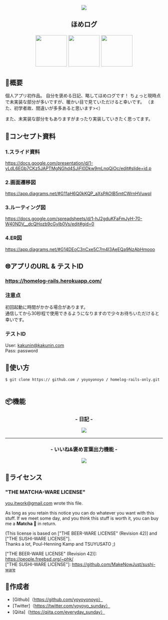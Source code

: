 <p align = "center"><img src = "https://user-images.githubusercontent.com/65913824/88498182-6d8f3a00-cffd-11ea-9778-337c89503ef5.png" /></ P>

<h2 align = "center">ほめログ</ h2>

<p align = "center">
  <a href="https://www.ruby-lang.org/ja/"> <img src = "https://user-images.githubusercontent.com/65913824/88496678-eb9d1200-cff8-11ea-89f5-665b8a754233.png" width="100px;" /></img></a>
  <a href="https://rubyonrails.org/"> <img src = "https://user-images.githubusercontent.com/65913824/88496679-ecce3f00-cff8-11ea-9255-e9329756ad8e.png" width="100px;" /></img></a>
  <a href="https://jp.heroku.com/"> <img src = "https://user-images.githubusercontent.com/65913824/88497260-cf9a7000-cffa-11ea-8eea-17f192ebcc1f.png" width="100px;" /></img></a>
</ P>
<br>

## 🌳概要

個人アプリ初作品。
自分を褒める日記、略してほめログです！
ちょっと現時点で未実装な部分が多いですが、暖かい目で見ていただけると幸いです。
（また、初学者故、間違いが多多あると思います><）

また、未実装な部分をもありますがまったり実装していきたく思ってます。</p>

## 📕コンセプト資料

### 1.スライド資料
https://docs.google.com/presentation/d/1-yLdL6EGb7CKz5JAPTMgNGhd4SJiFl0Dkw9mLnqQiOc/edit#slide=id.p

### 2.画面遷移図
https://app.diagrams.net/#G11aH6Q0kKQP_aXsPAOIB5mtCWrnHVuwpI

### 3.ルーティング図
https://docs.google.com/spreadsheets/d/1-hJ2gduKFaFmJyH-70-W40NDV__dcQHozb9cGyIb0Vs/edit#gid=0

### 4.ER図
https://app.diagrams.net/#G14DEoC3nCxe5C7m4I3AeEQa9NzAbHmooo

## 🌐アプリのURL & テストID

### **https://homelog-rails.herokuapp.com/**
### **注意点**
初回起動に時間がかかる場合があります。<br>
通信してから30秒程で使用できるようになりますので少々お待ちいただけると幸いです。

### テストID
User: kakunin@kakunin.com <br>
Pass: password

## 💬使い方

`$ git clone https:// github.com / yoyoyonoyo / homelog-rails-only.git` <br> <br>

## 📦機能

<h3 align = "center">- 日記 -</ h3>

<p align = "center">
  <img src = "https://user-images.githubusercontent.com/65913824/88498640-a085fd80-cffe-11ea-8168-f08ad77f84bd.png">
</ P>

---

<h3 align = "center">- いいね&褒め言葉出力機能 -</ h3>

<p align = "center">
  <img src = "https://user-images.githubusercontent.com/65913824/88497797-5d2a8f80-cffc-11ea-99ff-dd92a724d6c1.png">
</ P>

## 🎫ライセンス

### "THE MATCHA-WARE LICENSE"

<you.itwork@gmail.com> wrote this file.

As long as you retain this notice you can do whatever you want
with this stuff. If we meet some day, and you think this stuff
is worth it, you can buy me a **Matcha 🍵** in return.

(This license is based on ["THE BEER-WARE LICENSE" (Revision 42)]
 and ["THE SUSHI-WARE LICENSE"].<br>
 Thanks a lot, Poul-Henning Kamp and TSUYUSATO ;)

​["THE BEER-WARE LICENSE" (Revision 42)]: https://people.freebsd.org/~phk/<br>
​["THE SUSHI-WARE LICENSE"]: https://github.com/MakeNowJust/sushi-ware

## 👀作成者

- [Github]（https://github.com/yoyoyonoyo）
- [Twitter]（https://twitter.com/yoyoyo_sunday）
- [Qiita]（https://qiita.com/everyday_sunday）
